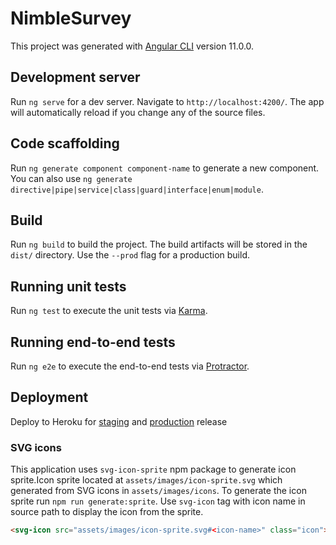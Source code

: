 # NimbleSurvey

This project was generated with [Angular CLI](https://github.com/angular/angular-cli) version 11.0.0.

## Development server

Run `ng serve` for a dev server. Navigate to `http://localhost:4200/`. The app will automatically reload if you change any of the source files.

## Code scaffolding

Run `ng generate component component-name` to generate a new component. You can also use `ng generate directive|pipe|service|class|guard|interface|enum|module`.

## Build

Run `ng build` to build the project. The build artifacts will be stored in the `dist/` directory. Use the `--prod` flag for a production build.

## Running unit tests

Run `ng test` to execute the unit tests via [Karma](https://karma-runner.github.io).

## Running end-to-end tests

Run `ng e2e` to execute the end-to-end tests via [Protractor](http://www.protractortest.org/).

## Deployment

Deploy to Heroku for [staging](https://nimble-survey-staging.herokuapp.com/) and [production](https://nimble-survey-production.herokuapp.com/) release

### SVG icons

This application uses `svg-icon-sprite` npm package to generate icon sprite.Icon sprite located at `assets/images/icon-sprite.svg` which generated from SVG icons in `assets/images/icons`.
To generate the icon sprite run `npm run generate:sprite`. Use `svg-icon` tag with icon name in source path to display the icon from the sprite.

```html
<svg-icon src="assets/images/icon-sprite.svg#<icon-name>" class="icon"></svg-icon>
```
